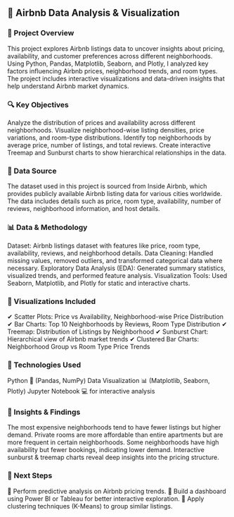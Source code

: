 ## 🏡 Airbnb Data Analysis & Visualization

### 📌 Project Overview
This project explores Airbnb listings data to uncover insights about pricing, availability, and customer preferences across different neighborhoods. Using Python, Pandas, Matplotlib, Seaborn, and Plotly, I analyzed key factors influencing Airbnb prices, neighborhood trends, and room types. The project includes interactive visualizations and data-driven insights that help understand Airbnb market dynamics.

### 🔍 Key Objectives
Analyze the distribution of prices and availability across different neighborhoods.
Visualize neighborhood-wise listing densities, price variations, and room-type distributions.
Identify top neighborhoods by average price, number of listings, and total reviews.
Create interactive Treemap and Sunburst charts to show hierarchical relationships in the data.

### 📂 Data Source
The dataset used in this project is sourced from Inside Airbnb, which provides publicly available Airbnb listing data for various cities worldwide. The data includes details such as price, room type, availability, number of reviews, neighborhood information, and host details.

### 📊 Data & Methodology
Dataset: Airbnb listings dataset with features like price, room type, availability, reviews, and neighborhood details.
Data Cleaning: Handled missing values, removed outliers, and transformed categorical data where necessary.
Exploratory Data Analysis (EDA): Generated summary statistics, visualized trends, and performed feature analysis.
Visualization Tools: Used Seaborn, Matplotlib, and Plotly for static and interactive charts.

### 📌 Visualizations Included
✔ Scatter Plots: Price vs Availability, Neighborhood-wise Price Distribution
✔ Bar Charts: Top 10 Neighborhoods by Reviews, Room Type Distribution
✔ Treemap: Distribution of Listings by Neighborhood
✔ Sunburst Chart: Hierarchical view of Airbnb market trends
✔ Clustered Bar Charts: Neighborhood Group vs Room Type Price Trends

### 🚀 Technologies Used
Python 🐍 (Pandas, NumPy)
Data Visualization 📊 (Matplotlib, Seaborn, Plotly)
Jupyter Notebook 💻 for interactive analysis

### 📢 Insights & Findings
The most expensive neighborhoods tend to have fewer listings but higher demand.
Private rooms are more affordable than entire apartments but are more frequent in certain neighborhoods.
Some neighborhoods have high availability but fewer bookings, indicating lower demand.
Interactive sunburst & treemap charts reveal deep insights into the pricing structure.

### 📌 Next Steps
🔹 Perform predictive analysis on Airbnb pricing trends.
🔹 Build a dashboard using Power BI or Tableau for better interactive exploration.
🔹 Apply clustering techniques (K-Means) to group similar listings.
